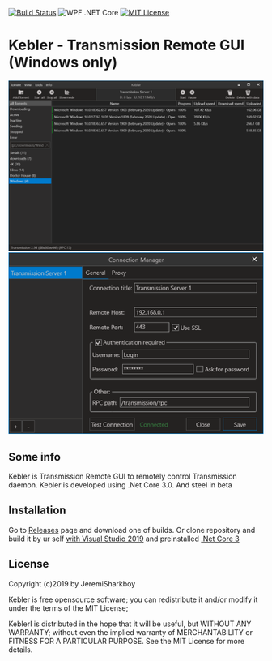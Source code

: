 [![Build Status](https://dev.azure.com/SharkboyJeremi/KEBLER/_apis/build/status/JeremiSharkboy.Kebler)](https://dev.azure.com/SharkboyJeremi/KEBLER/_build?latest)
![WPF .NET Core](https://github.com/JeremiSharkboy/Kebler/workflows/WPF%20.NET%20Core/badge.svg?branch=master)
[![MIT License](https://img.shields.io/badge/license-MIT-green.svg)](https://github.com/JeremiSharkboy/Kebler/blob/master/LICENSE)
# Kebler - Transmission Remote GUI (Windows only)
![Kebler](https://raw.githubusercontent.com/JeremiSharkboy/Kebler/bc917f94f61dfe772867bcc8043219f179cbfc95/Images/1.png)
![Kebler](https://github.com/JeremiSharkboy/Kebler/raw/master/Images/2.png)

## Some info

Kebler is Transmission  Remote GUI to remotely control Transmission daemon.
Kebler is developed using .Net Core 3.0. And steel in beta

## Installation

Go to [Releases](https://github.com/JeremiSharkboy/Kebler/releases) page and download one of builds. Or clone repository and build it by ur self [with Visual Studio 2019](https://visualstudio.microsoft.com/) and preinstalled [.Net Core 3](https://dotnet.microsoft.com/download/dotnet-core/3.0)

## License

Copyright (c)2019 by JeremiSharkboy

Kebler is free opensource software; you can redistribute it and/or modify it under the terms of the MIT License;

KeblerI is distributed in the hope that it will be useful, but WITHOUT ANY WARRANTY; without even the implied warranty of MERCHANTABILITY or FITNESS FOR A PARTICULAR PURPOSE. See the MIT License for more details.
